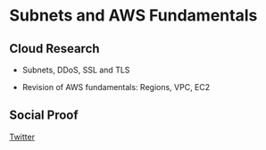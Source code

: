 # Subnets and AWS Fundamentals

## Cloud Research

- Subnets, DDoS, SSL and TLS

- Revision of AWS fundamentals:
Regions, VPC, EC2

## Social Proof

[Twitter](https://twitter.com/_notwaving/status/1374782494667603969?s=20)
